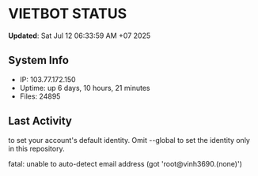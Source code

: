 # VIETBOT STATUS
**Updated**: Sat Jul 12 06:33:59 AM +07 2025

## System Info
- IP: 103.77.172.150
- Uptime: up 6 days, 10 hours, 21 minutes
- Files: 24895

## Last Activity

to set your account's default identity.
Omit --global to set the identity only in this repository.

fatal: unable to auto-detect email address (got 'root@vinh3690.(none)')
